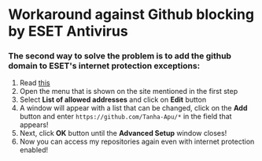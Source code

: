 # Workaround against Github blocking by ESET Antivirus

### The second way to solve the problem is to add the github domain to ESET's internet protection exceptions:
1. Read [this](https://help.eset.com/essp/17/en-US/idh_config_epfw_url_set_manager.html?idh_config_epfw_scan_http_address_list.html)
2. Open the menu that is shown on the site mentioned in the first step
3. Select **List of allowed addresses** and click on **Edit** button
4. A window will appear with a list that can be changed, click on the **Add** button and enter ```https://github.com/Tanha-Apu/*``` in the field that appears!
5. Next, click **OK** button until the **Advanced Setup** window closes!
6. Now you can access my repositories again even with internet protection enabled!
   
